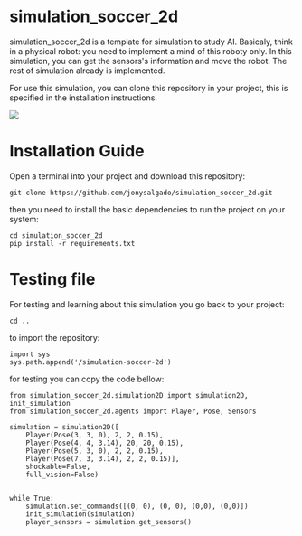 # simulation_soccer_2d
simulation_soccer_2d is a template for simulation to study AI. Basicaly, think in a physical 
robot: you need to implement a mind of this roboty only. In this simulation, you can get 
the sensors's information and move the robot. The rest of simulation already is implemented.

For use this simulation, you can clone this repository in your project, this is specified 
in the installation instructions.

![](https://drive.google.com/file/d/1Txwtl1L7PMlFlTb8W0CsYo98k9_oNaEL/view?usp=sharing)

# Installation Guide

Open a terminal into your project and download this repository:

`git clone https://github.com/jonysalgado/simulation_soccer_2d.git`

then you need to install the basic dependencies to run the project on your system:

```
cd simulation_soccer_2d
pip install -r requirements.txt
```

# Testing file

For testing and learning about this simulation you go back to your project:

```
cd ..
```
to import the repository:

```
import sys
sys.path.append('/simulation-soccer-2d')
```

for testing you can copy the code bellow:

```
from simulation_soccer_2d.simulation2D import simulation2D, init_simulation
from simulation_soccer_2d.agents import Player, Pose, Sensors

simulation = simulation2D([
    Player(Pose(3, 3, 0), 2, 2, 0.15), 
    Player(Pose(4, 4, 3.14), 20, 20, 0.15),
    Player(Pose(5, 3, 0), 2, 2, 0.15),
    Player(Pose(7, 3, 3.14), 2, 2, 0.15)],
    shockable=False,
    full_vision=False)


while True:
    simulation.set_commands([(0, 0), (0, 0), (0,0), (0,0)])
    init_simulation(simulation)
    player_sensors = simulation.get_sensors()
```

